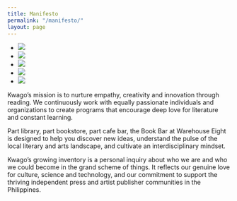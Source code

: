 ```yaml
---
title: Manifesto
permalink: "/manifesto/"
layout: page
---
```


<div class="glide">
  <div class="glide__track" data-glide-el="track">
    <ul class="glide__slides">
      <li class="glide__slide"><img src="../assets/media/manifesto-1.jpg" /></li>
      <li class="glide__slide"><img src="../assets/media/manifesto-2.jpg" /></li>
      <li class="glide__slide"><img src="../assets/media/manifesto-3.jpg" /></li>
      <li class="glide__slide"><img src="../assets/media/manifesto-4.jpg" /></li>
      <li class="glide__slide"><img src="../assets/media/manifesto-5.jpg" /></li>
    </ul>
  </div>
</div>

Kwago’s mission is to nurture empathy, creativity and innovation through reading. We continuously work with equally passionate individuals and organizations to create programs that encourage deep love for literature and constant learning.



Part library, part bookstore, part cafe bar, the Book Bar at Warehouse Eight is designed to help you discover new ideas, understand the pulse of the local literary and arts landscape, and cultivate an interdisciplinary mindset.



Kwago’s growing inventory is a personal inquiry about who we are and who we could become in the grand scheme of things. It reflects our genuine love for culture, science and technology, and our commitment to support the thriving independent press and artist publisher communities in the Philippines.

<script src="../js/glide.min.js"></script>

<script>
  new Glide('.glide', {
  autoplay: 1500
}).mount();
</script>
